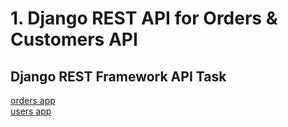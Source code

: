 # 1. Django REST API for Orders & Customers API

## Django REST Framework API Task

[orders app](/orders)
<br>
[users app](/users)
